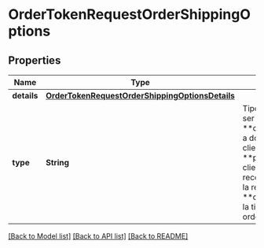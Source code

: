 # OrderTokenRequestOrderShippingOptions

## Properties
Name | Type | Description | Notes
------------ | ------------- | ------------- | -------------
**details** | [**OrderTokenRequestOrderShippingOptionsDetails**](OrderTokenRequestOrderShippingOptionsDetails.md) |  | 
**type** | **String** | Tipo de envío puede ser **delivery:**Entrega a domicilio del cliente, **pickup:**El cliente debera recoger la orden en la respectiva tienda, **dinein:**Cenar en la tienda, esto es una orden de pedido | 

[[Back to Model list]](../README.md#documentation-for-models) [[Back to API list]](../README.md#documentation-for-api-endpoints) [[Back to README]](../README.md)


